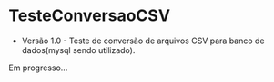 # TesteConversaoCSV

- Versão 1.0 - Teste de conversão de arquivos CSV para banco de dados(mysql sendo utilizado).

Em progresso...
